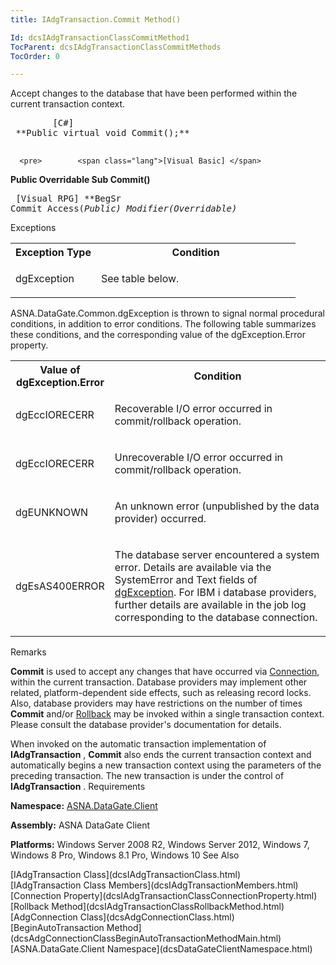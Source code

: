 ```yaml
---
title: IAdgTransaction.Commit Method()

Id: dcsIAdgTransactionClassCommitMethod1
TocParent: dcsIAdgTransactionClassCommitMethods
TocOrder: 0

---
```


Accept changes to the database that have been performed within the current transaction context.
<pre>        <span class="lang">[C#]</span>
 **Public virtual void Commit();** 
      </pre>
      <pre>        <span class="lang">[Visual Basic] </span>
 **Public Overridable Sub Commit()** 
      </pre>
      <pre class="prettyprint">
        <span class="lang">[Visual RPG]</span>
 **BegSr Commit Access(*Public) Modifier(*Overridable)** 
      </pre>

Exceptions

<table class="dtTABLE" id="Table2" cellspacing="0">
          <colgroup span="1">
            <col align="middles" span="1" width="30%" style="FONT-WEIGHT: bold" />
            <col span="1" width="70%" />
          </colgroup>
          <tr>
            <th colspan="1" rowspan="1">
							Exception Type</th>
            <th colspan="1" rowspan="1">
							Condition</th>
          </tr>
          <tr>
            <td colspan="1" rowspan="1">

dgException 
</td>
            <td colspan="1" rowspan="1">

See table below. 
</td>
          </tr>
</table>

ASNA.DataGate.Common.dgException is thrown to signal normal procedural conditions, in addition to error conditions. The following table summarizes these conditions, and the corresponding value of the dgException.Error property.
<br />

<table class="dtTABLE" id="Table3" cellspacing="0">
          <colgroup span="1">
            <col align="middles" span="1" width="20%" style="FONT-WEIGHT: bold" />
            <col span="1" width="70%" />
          </colgroup>
          <tr>
            <th colspan="1" rowspan="1">
							Value of dgException.Error
						</th>
            <th colspan="1" rowspan="1">
							Condition
						</th>
          </tr>
          <tr>
            <td colspan="1" rowspan="1">

dgEccIORECERR
</td>
            <td colspan="1" rowspan="1">

Recoverable I/O error occurred in commit/rollback operation. 
</td>
          </tr>
          <tr>
            <td colspan="1" rowspan="1">

dgEccIORECERR
</td>
            <td colspan="1" rowspan="1">

Unrecoverable I/O error occurred in commit/rollback operation. 
</td>
          </tr>
          <tr>
            <td colspan="1" rowspan="1">

dgEUNKNOWN 
</td>
            <td colspan="1" rowspan="1">

An unknown error (unpublished by the data provider) occurred. 
</td>
          </tr>
          <tr>
            <td colspan="1" rowspan="1">

dgEsAS400ERROR
</td>
            <td colspan="1" rowspan="1">

The database server encountered a system error. Details are available via the SystemError and Text fields of [dgException](dcsdgExceptionClass.html). For IBM i database providers, further details are available in the job log corresponding to the database connection.
</td>
          </tr>
</table>

Remarks

**Commit** is used to accept any changes that have occurred via [Connection](dcsIAdgTransactionClassConnectionProperty.html), within the current transaction. Database providers may implement other related, platform-dependent side effects, such as releasing record locks. Also, database providers may have restrictions on the number of times **Commit** and/or [ Rollback](dcsIAdgTransactionClassRollbackMethod.html) may be invoked within a single transaction context. Please consult the database provider's documentation for details.

When invoked on the automatic transaction implementation of **IAdgTransaction** , **Commit** also ends the current transaction context and automatically begins a new transaction context using the parameters of the preceding transaction. The new transaction is under the control of **IAdgTransaction** .
Requirements

<span> **Namespace:** [ASNA.DataGate.Client](dcsDataGateClientNamespace.html) </span> 

**Assembly:** ASNA DataGate Client

**Platforms:** Windows Server 2008 R2, Windows Server 2012, Windows 7, Windows 8 Pro, Windows 8.1 Pro, Windows 10
See Also

<dl />
      [IAdgTransaction Class](dcsIAdgTransactionClass.html)
      <br />
      [IAdgTransaction Class Members](dcsIAdgTransactionMembers.html)
      <br />
      [Connection Property](dcsIAdgTransactionClassConnectionProperty.html)
      <br />
      [Rollback Method](dcsIAdgTransactionClassRollbackMethod.html)
      <br />
      [AdgConnection Class](dcsAdgConnectionClass.html)
      <br />
      [BeginAutoTransaction 
					Method](dcsAdgConnectionClassBeginAutoTransactionMethodMain.html)
      <br />
      [ASNA.DataGate.Client Namespace](dcsDataGateClientNamespace.html)

